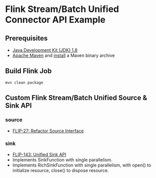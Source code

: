 # Flink Stream/Batch Unified Connector API Example

## Prerequisites

* [Java Development Kit (JDK) 1.8](https://www.oracle.com/java/technologies/javase/javase8u211-later-archive-downloads.html)
* [Apache Maven](http://maven.apache.org/download.cgi) and [install](http://maven.apache.org/install.html) a Maven binary archive

## Build Flink Job

```
mvn clean package
```

## Custom Flink Stream/Batch Unified Source & Sink API

### source

* [FLIP-27: Refactor Source Interface](https://cwiki.apache.org/confluence/display/FLINK/FLIP-27%3A+Refactor+Source+Interface)

### sink

* [FLIP-143: Unified Sink API](https://cwiki.apache.org/confluence/display/FLINK/FLIP-143%3A+Unified+Sink+API)
* Implements SinkFunction with single parallelism.
* Implements RichSinkFunction with single parallelism, with open() to initialize resource, close() to dispose resource.
